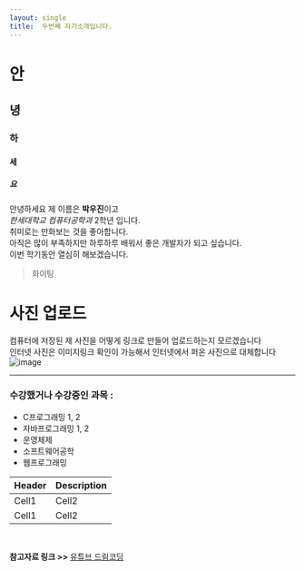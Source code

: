 ```yaml
---
layout: single
title:  두번째 자기소개입니다.
---
```


# 안
## 녕
### 하
#### 세
##### 요

안녕하세요 제 이름은 **박우진**이고 <br>
*한세대학교 컴퓨터공학과* 2학년 입니다. <br>
취미로는 만화보는 것을 좋아합니다. <br>
아직은 많이 부족하지만 하루하루 배워서 좋은 개발자가 되고 싶습니다. <br>
이번 학기동안 열심히 해보겠습니다.

> 화이팅

# 사진 업로드
컴퓨터에 저장된 제 사진을 어떻게 링크로 만들어 업로드하는지 모르겠습니다<br> 
인터넷 사진은 이미지링크 확인이 가능해서 인터넷에서 퍼온 사진으로 대체합니다
![image](https://img.etnews.com/news/article/2021/07/23/cms_temp_article_23153814137700.jpg)

___
### 수강했거나 수강중인 과목 :
* C프로그래밍 1, 2
* 자바프로그래밍 1, 2
* 운영체제
* 소프트웨어공학
* 웹프로그래밍

|Header|Description|
|--|--|
|Cell1|Cell2|
|Cell1|Cell2|

<br>

**참고자료 링크 >>** [유튜브 드림코딩](https://www.youtube.com/watch?v=kMEb_BzyUqk)
